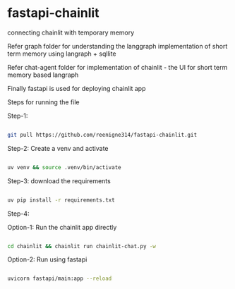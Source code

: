 # fastapi-chainlit
connecting chainlit with temporary memory

Refer graph folder for understanding the langgraph implementation of short term memory using langraph + sqllite

Refer chat-agent folder for implementation of chainlit - the UI for short term memory based langraph

Finally fastapi is used for deploying chainlit app

Steps for running the file

Step-1:
```bash

git pull https://github.com/reenigne314/fastapi-chainlit.git

```

Step-2: Create a venv and activate
```bash

uv venv && source .venv/bin/activate

```

Step-3: download the requirements
```bash

uv pip install -r requirements.txt

```

Step-4: 

Option-1: Run the chainlit app directly
```bash

cd chainlit && chainlit run chainlit-chat.py -w

```

Option-2: Run using fastapi
```bash

uvicorn fastapi/main:app --reload

```
